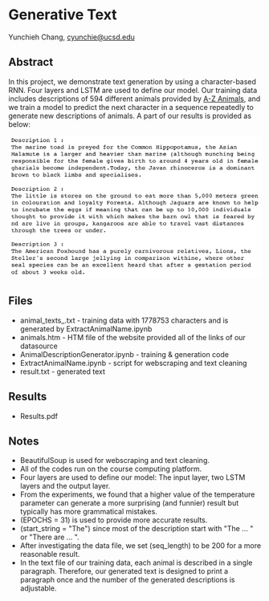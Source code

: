 # Generative Text

Yunchieh Chang, cyunchie@ucsd.edu

## Abstract

In this project, we demonstrate text generation by using a character-based RNN. Four layers and LSTM are used to define our model. Our training data includes descriptions of 594 different animals provided by [A-Z Animals](https://a-z-animals.com/animals/), and we train a model to predict the next character in a sequence repeatedly to generate new descriptions of animals. A part of our results is provided as below:

![sample text](sample_text.png)

## Files

- animal_texts_.txt - training data with 1778753 characters and is generated by ExtractAnimalName.ipynb
- animals.htm - HTM file of the website provided all of the links of our datasource 
- AnimalDescriptionGenerator.ipynb - training & generation code
- ExtractAnimalName.ipynb - script for webscraping and text cleaning
- result.txt - generated text

## Results

- Results.pdf

## Notes

- BeautifulSoup is used for webscraping and text cleaning.
- All of the codes run on the course computing platform.
- Four layers are used to define our model: The input layer, two LSTM layers and the output layer.
- From the experiments, we found that a higher value of the temperature parameter can generate a more surprising (and funnier) result but typically has more grammatical mistakes.
- (EPOCHS = 31) is used to provide more accurate results.
- (start_string = "The") since most of the description start with "The ... " or "There are ... ".
- After investigating the data file, we set (seq_length) to be 200 for a more reasonable result.
- In the text file of our training data, each animal is described in a single paragraph. Therefore, our generated text is designed to print a paragraph once and the number of the generated descriptions is adjustable.
